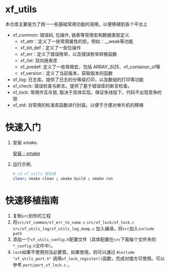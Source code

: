 # xf_utils

本仓库主要是为了统一一些基础常用功能的调用。以便移植到各个平台上

- xf_common: 错误码, 位操作, 链表等常用宏和数据类型定义.
  - xf_attr：定义了一些常用属性的宏。例如：__weak等功能
  - xf_bit_def：定义了一些位操作
  - xf_err：定义了错误枚举，以及错误枚举转换函数
  - xf_list: 双向链表库
  - xf_predef: 定义了一些常用宏，包括 ARRAY_SIZE、xf_container_of等
  - xf_version：定义了当前版本，获取版本的函数
- xf_log: 日志库。提供了日志的分等级打印，以及数组的打印等功能
- xf_check: 错误检查与断言。提供了基于错误库的断言检查。
- xf_lock: 常用作互斥锁, 取决于具体实现。保证多线程下，代码不出现竞争的锁
- xf_std: 对常用的标准库函数进行封装。以便于方便对单片机的移植

# 快速入门

1. 安装 xmake.

   [安装 - xmake](https://xmake.io/#/zh-cn/guide/installation)

2. 运行示例.

   ```bash
   # cd xf_utils 根目录
   clear; xmake clean ; xmake build ; xmake run 
   ```

# 快速移植指南

1. 复制`src`到你的工程
2. 将`src/xf_common/xf_err_to_name.c` `src/xf_lock/xf_lock.c` `src/xf_utils_log/xf_utils_log_dump.c` 加入编译。将`src`加入`include path`
3. 添加一个`xf_utils_config.h`配置文件（具体配置在`src`下面每个文件夹的`*_config.h`文件中）。
4. `lock`如果不使用则没必要管。如果使用，则可以通过 `#include "xf_utils_port.h"` 调用`xf_lock_register()`函数，完成对接方可使用。可以参考 `port/port_xf_lock.c` 。
